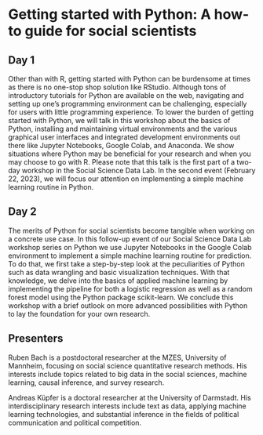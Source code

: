 # Getting started with Python: A how-to guide for social scientists

## Day 1

Other than with R, getting started with Python can be burdensome at times as there is no one-stop shop solution like RStudio. Although tons of introductory tutorials for Python are available on the web, navigating and setting up one’s programming environment can be challenging, especially for users with little programming experience. To lower the burden of getting started with Python, we will talk in this workshop about the basics of Python, installing and maintaining virtual environments and the various graphical user interfaces and integrated development environments out there like Jupyter Notebooks, Google Colab, and Anaconda. We show situations where Python may be beneficial for your research and when you may choose to go with R. Please note that this talk is the first part of a two-day workshop in the Social Science Data Lab. In the second event (February 22, 2023), we will focus our attention on implementing a simple machine learning routine in Python.

## Day 2

The merits of Python for social scientists become tangible when working on a concrete use case. In this follow-up event of our Social Science Data Lab workshop series on Python we use Jupyter Notebooks in the Google Colab environment to implement a simple machine learning routine for prediction. To do that, we first take a step-by-step look at the peculiarities of Python such as data wrangling and basic visualization techniques. With that knowledge, we delve into the basics of applied machine learning by implementing the pipeline for both a logistic regression as well as a random forest model using the Python package scikit-learn. We conclude this workshop with a brief outlook on more advanced possibilities with Python to lay the foundation for your own research.

## Presenters

Ruben Bach is a postdoctoral researcher at the MZES, University of Mannheim, focusing on social science quantitative research methods. His interests include topics related to big data in the social sciences, machine learning, causal inference, and survey research.

Andreas Küpfer is a doctoral researcher at the University of Darmstadt. His interdisciplinary research interests include text as data, applying machine learning technologies, and substantial inference in the fields of political communication and political competition.
